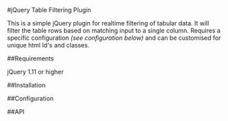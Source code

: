 #jQuery Table Filtering Plugin

This is a simple jQuery plugin for realtime filtering of tabular data. It will filter the table rows based on matching input to a single column. Requires a specific configuration *(see configuration below)* and can be customised for unique html Id's and classes.

##Requirements

jQuery 1.11 or higher

##Installation

##Configuration

##API